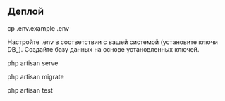 ## Деплой

cp .env.example .env

Настройте .env в соответствии с вашей системой (установите ключи DB_). Создайте базу данных на основе установленных ключей.

php artisan serve

php artisan migrate 

php artisan test


